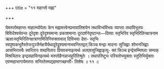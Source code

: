 +++
title = "११ महान्तो मह्ना"

+++

येमरुतोमहान्तः माहात्म्योपेताः केन मह्नामत्त्वेनप्रभावातिशयेन तथाविभ्वंविभवः व्याप्ताः तथाविभूतयः विविधैश्वर्यवन्तः दूरेदृशः दूरेदृश्यमानाः प्रकाशमानाः दूरदर्शनेदृष्टान्तः—दिव्याः स्तृभिरिव स्तृभिरितिनक्षत्रनाम ऋक्षाःस्तृभिरितिनक्षत्राणामितिनिरुक्तत्वात् दिविभवाः देवा- स्तृभिः स्वपुष्पकभूतैस्तेजःपुञ्जैर्नक्षत्रैर्यथादूरेद्रुश्यमानाभवन्तितद्वत् किञ्च मन्द्राः मादनाः सुजिह्वाः शोभनजिह्वाः आसभिरास्यैः स्वरितारः शब्दयितारः प्रियवचनाइत्यर्थः अतएवसुजिह्वाइत्यु- क्तं किञ्च इन्द्रेसम्मिश्लाः सम्यक् मिश्रयितारः इन्द्रसहायिनइत्यर्थः मरुतोहैनन्नाजहुरितिश्रुतेः । तथापरिष्टुभः परिस्तोभयुक्ताः स्तुतिभिर्युक्ताः एवम्महाभागायेमरुतः सन्तितेस्मद्यज्ञमागच्छन्ती- तिशेषः ॥ ११ ॥